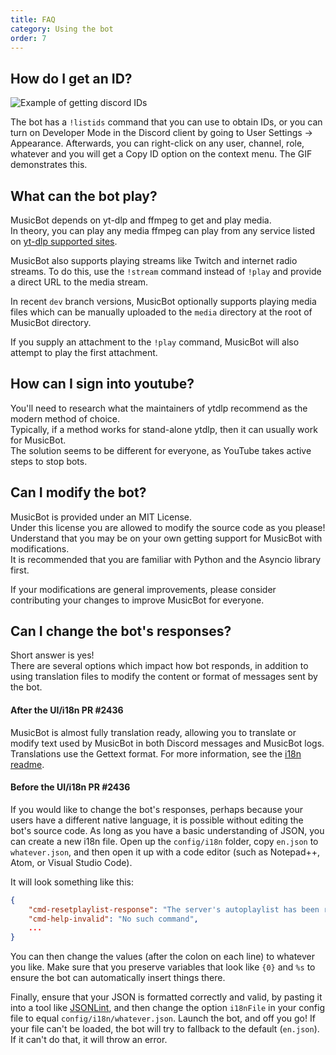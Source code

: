 ```yaml
---
title: FAQ
category: Using the bot
order: 7
---
```


## How do I get an ID?

<img class="doc-img-right" src="{{ site.baseurl }}/images/ids.gif" alt="Example of getting discord IDs"/>

The bot has a `!listids` command that you can use to obtain IDs, or you can turn on Developer Mode in the Discord client by going to User Settings -> Appearance. Afterwards, you can right-click on any user, channel, role, whatever and you will get a Copy ID option on the context menu. The GIF demonstrates this.

## What can the bot play?

MusicBot depends on yt-dlp and ffmpeg to get and play media.  
In theory, you can play any media ffmpeg can play from any service listed on [yt-dlp supported sites](https://github.com/yt-dlp/yt-dlp/blob/master/supportedsites.md).  

MusicBot also supports playing streams like Twitch and internet radio streams. 
To do this, use the `!stream` command instead of `!play` and provide a direct URL 
to the media stream.  

In recent `dev` branch versions, MusicBot optionally supports playing media files 
which can be manually uploaded to the `media` directory at the root of MusicBot directory.  

If you supply an attachment to the `!play` command, MusicBot will also attempt to play the first attachment.  

## How can I sign into youtube?

You'll need to research what the maintainers of ytdlp recommend as the modern method of choice.  
Typically, if a method works for stand-alone ytdlp, then it can usually work for MusicBot.  
The solution seems to be different for everyone, as YouTube takes active steps to stop bots. 

## Can I modify the bot?

MusicBot is provided under an MIT License.  
Under this license you are allowed to modify the source code as you please!  
Understand that you may be on your own getting support for MusicBot with modifications.  
It is recommended that you are familiar with Python and the Asyncio library first.  

If your modifications are general improvements, please consider contributing your changes to improve MusicBot for everyone.  

## Can I change the bot's responses?

Short answer is yes!  
There are several options which impact how bot responds, in addition to using translation 
files to modify the content or format of messages sent by the bot.  

#### After the UI/i18n PR #2436

MusicBot is almost fully translation ready, allowing you to translate or modify 
text used by MusicBot in both Discord messages and MusicBot logs.  
Translations use the Gettext format.  For more information, see the [i18n readme](https://github.com/Just-Some-Bots/MusicBot/blob/dev/i18n/readme.md).

#### Before the UI/i18n PR #2436

If you would like to change the bot's responses, perhaps because your users have a different native language, it is possible without editing the bot's source code. As long as you have a basic understanding of JSON, you can create a new i18n file. Open up the `config/i18n` folder, copy `en.json` to `whatever.json`, and then open it up with a code editor (such as Notepad++, Atom, or Visual Studio Code).

It will look something like this:

```json
{
    "cmd-resetplaylist-response": "The server's autoplaylist has been reset.",
    "cmd-help-invalid": "No such command",
    ...
}
```

You can then change the values (after the colon on each line) to whatever you like. Make sure that you preserve variables that look like `{0}` and `%s` to ensure the bot can automatically insert things there.

Finally, ensure that your JSON is formatted correctly and valid, by pasting it into a tool like [JSONLint](https://jsonlint.com/), and then change the option `i18nFile` in your config file to equal `config/i18n/whatever.json`. Launch the bot, and off you go! If your file can't be loaded, the bot will try to fallback to the default (`en.json`). If it can't do that, it will throw an error.
